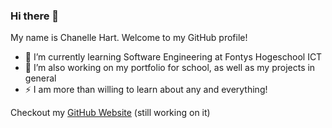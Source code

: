 ### Hi there 👋

My name is Chanelle Hart. Welcome to my GitHub profile! 

- 🌱 I’m currently learning Software Engineering at Fontys Hogeschool ICT
- 🔭 I’m also working on my portfolio for school, as well as my projects in general
- ⚡ I am more than willing to learn about any and everything!

Checkout my [GitHub Website](http://ellenahc.github.io) (still working on it)
<!--
**ellenahc/ellenahc** is a ✨ _special_ ✨ repository because its `README.md` (this file) appears on your GitHub profile.

Here are some ideas to get you started:



- 👯 I’m looking to collaborate on ...
- 🤔 I’m looking for help with ...
- 💬 Ask me about ...
- 📫 How to reach me: ...
- 😄 Pronouns: ...

-->
